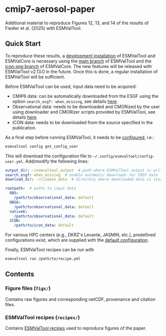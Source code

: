 # cmip7-aerosol-paper

Additional material to reproduce Figures 12, 13, and 14 of the results of
Fiedler et al. (2025) with ESMValTool.

## Quick Start

To reproduce these results, a [development
installation](https://docs.esmvaltool.org/en/latest/quickstart/installation.html#install-from-source)
of ESMValTool and ESMValCore is necessary using the [main
branch](https://github.com/ESMValGroup/ESMValTool/tree/main) of ESMValTool and
the [icon-xpp branch](https://github.com/ESMValGroup/ESMValCore/tree/icon-xpp)
of ESMValCore. The new features will be released with ESMValTool v2.13.0 in the
future. Once this is done, a regular installation of ESMValTool will be
sufficient.

Before ESMValTool can be used, input data need to be acquired:

- CMIP6 data: can be automatically downloaded from the ESGF using the option
  `search_esgf: when_missing`, see details
  [here](https://docs.esmvaltool.org/en/latest/input.html#models).
- Observational data: needs to be downloaded and CMORized by the user using
  downloader and CMORizer scripts provided by ESMValTool, see details
  [here](https://docs.esmvaltool.org/en/latest/input.html#observations).
- ICON data: needs to be downloaded from the source specified in the
  publication.

As a final step before running ESMValTool, it needs to be
[configured](https://docs.esmvaltool.org/en/latest/quickstart/configuration.html),
i.e.:

```bash
esmvaltool config get_config_user
```

This will download the configuration file to
`~/.config/esmvaltool/config-user.yml`. Add/modify the following lines:

```yml
output_dir: ~/esmvaltool_output  # path where ESMValTool output is written
search_esgf: when_missing  # enable automatic downloads for CMIP data
download_dir: ~/climate_data  # directory where downloaded data is stored

rootpath:  # paths to input data
  OBS:
    /path/to/observational_data: default
  OBS6:
    /path/to/observational_data: default
  native6:
    /path/to/observational_data: default
  ICON:
    /path/to/icon_data: default
```

For various HPC centers (e.g., DKRZ's Levante, JASMIN, etc.), predefined
configurations exist, which are supplied with the [default
configuration](https://docs.esmvaltool.org/en/latest/quickstart/configuration.html).

Finally, ESMValTool recipes can be run with

```bash
esmvaltool run /path/to/recipe.yml
```

## Contents

### Figure files (`figs/`)

Contains raw figures and corresponding netCDF, provenance and citation files.

### ESMValTool recipes (`recipes/`)

Contains [ESMValTool
recipes](https://docs.esmvaltool.org/projects/ESMValCore/en/v2.11.1/recipe/index.html)
used to reproduce figures of the paper.
